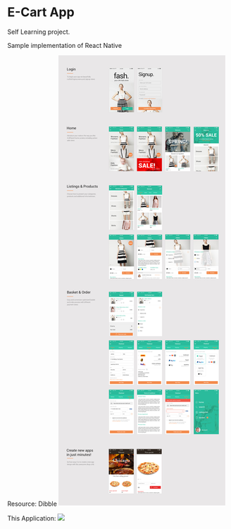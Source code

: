 # E-Cart App

Self Learning project.

Sample implementation of React Native

Resource: Dibble
![](screenshots/cart_1.jpg)

This Application:
![](screenshots/graphic.gif)

